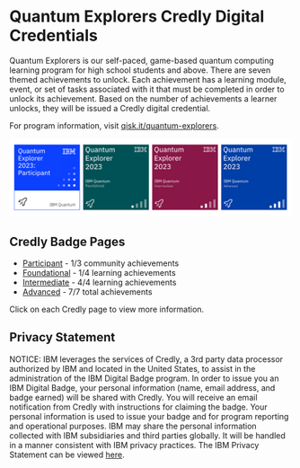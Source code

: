 
# Quantum Explorers Credly Digital Credentials

Quantum Explorers is our self-paced, game-based quantum computing learning program for high school students and above. There are seven themed achievements to unlock. Each achievement has a learning module, event, or set of tasks associated with it that must be completed in order to unlock its achievement. Based on the number of achievements a learner unlocks, they will be issued a Credly digital credential.

For program information, visit [qisk.it/quantum-explorers](http://qisk.it/quantum-explorers).

![Image](images/credly_badges.png)

## Credly Badge Pages

- [Participant](https://www.credly.com/org/ibm/badge/quantum-explorer-2023-participant) - 1/3 community achievements
- [Foundational](https://www.credly.com/org/ibm/badge/quantum-explorer-2023-foundational) - 1/4 learning achievements
- [Intermediate](https://www.credly.com/org/ibm/badge/quantum-explorer-2023-intermediate) - 4/4 learning achievements
- [Advanced](https://www.credly.com/org/ibm/badge/quantum-explorer-2023-advanced) - 7/7 total achievements

Click on each Credly page to view more information.


## Privacy Statement

NOTICE: IBM leverages the services of Credly, a 3rd party data processor authorized by IBM and located in the United States, to assist in the administration of the IBM Digital Badge program. In order to issue you an IBM Digital Badge, your personal information (name, email address, and badge earned) will be shared with Credly. You will receive an email notification from Credly with instructions for claiming the badge. Your personal information is used to issue your badge and for program reporting and operational purposes. IBM may share the personal information collected with IBM subsidiaries and third parties globally. It will be handled in a manner consistent with IBM privacy practices. The IBM Privacy Statement can be viewed [here](https://www.ibm.com/us-en/privacy).





